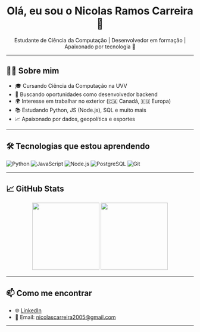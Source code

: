 <h1 align="center">Olá, eu sou o Nicolas Ramos Carreira 👋</h1>

<p align="center">
  Estudante de Ciência da Computação | Desenvolvedor em formação | Apaixonado por tecnologia 🚀
</p>

---

## 👨‍💻 Sobre mim
- 🎓 Cursando Ciência da Computação na UVV
- 💼 Buscando oportunidades como desenvolvedor backend 
- 🌍 Interesse em trabalhar no exterior (🇨🇦 Canadá, 🇪🇺 Europa)
- 📚 Estudando Python, JS (Node.js), SQL e muito mais
- 📈 Apaixonado por dados, geopolítica e esportes

---

## 🛠️ Tecnologias que estou aprendendo
![Python](https://img.shields.io/badge/Python-3670A0?style=for-the-badge&logo=python&logoColor=white)
![JavaScript](https://img.shields.io/badge/JavaScript-F7DF1E?style=for-the-badge&logo=javascript&logoColor=black)
![Node.js](https://img.shields.io/badge/Node.js-339933?style=for-the-badge&logo=nodedotjs&logoColor=white)
![PostgreSQL](https://img.shields.io/badge/PostgreSQL-316192?style=for-the-badge&logo=postgresql&logoColor=white)
![Git](https://img.shields.io/badge/Git-F05032?style=for-the-badge&logo=git&logoColor=white)

---

## 📈 GitHub Stats

<p align="center">
  <img height="180em" src="https://github-readme-stats.vercel.app/api?username=nicolascarreira&show_icons=true&theme=dark&count_private=true"/>
  <img height="180em" src="https://github-readme-stats.vercel.app/api/top-langs/?username=nicolascarreira&layout=compact&langs_count=7&theme=dark"/>
</p>

---

## 📫 Como me encontrar
- 🌐 [LinkedIn](https://www.linkedin.com/in/nicolasrcarreira/)
- 💌 Email: nicolascarreira2005@gmail.com

---
